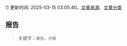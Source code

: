 :alarm_clock: 更新时间: 2025-03-15 03:05:40。[文章来源](/README.md)、[文章分类](/TAGS.md)

## 报告


> 关键字：`报告`、`月报`



